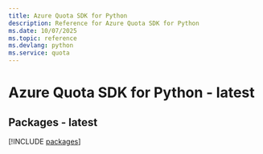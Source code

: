 ```yaml
---
title: Azure Quota SDK for Python
description: Reference for Azure Quota SDK for Python
ms.date: 10/07/2025
ms.topic: reference
ms.devlang: python
ms.service: quota
---
```

# Azure Quota SDK for Python - latest
## Packages - latest
[!INCLUDE [packages](quota-index.md)]